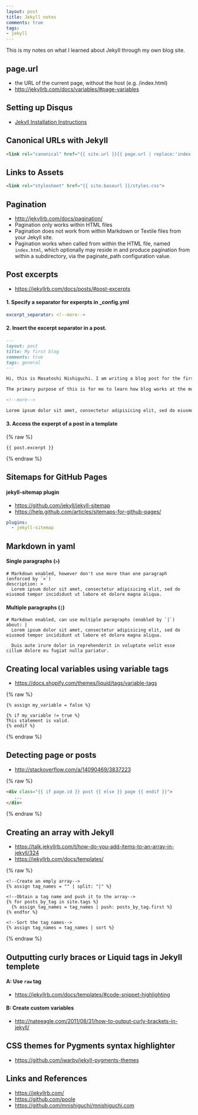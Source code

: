 ```yaml
---
layout: post
title: Jekyll notes
comments: true
tags:
- jekyll
---
```


This is my notes on what I learned about Jekyll through my own blog site.

<!--more-->

## page.url
- the URL of the current page, without the host (e.g. /index.html)
- http://jekyllrb.com/docs/variables/#page-variables

## Setting up Disqus
- [Jekyll Installation Instructions](https://help.disqus.com/customer/portal/articles/472138-jekyll-installation-instructions)

## Canonical URLs with Jekyll
```html
<link rel="canonical" href="{{ site.url }}{{ page.url | replace:'index.html',''}}">
```

## Links to Assets

```html
<link rel="stylesheet" href="{{ site.baseurl }}/styles.css">
```

## Pagination
- http://jekyllrb.com/docs/pagination/
- Pagination only works within HTML files
- Pagination does not work from within Markdown or Textile files from your Jekyll site.
- Pagination works when called from within the HTML file, named `index.html`, which optionally may reside in and produce pagination from within a subdirectory, via the paginate_path configuration value.

## Post excerpts
- https://jekyllrb.com/docs/posts/#post-excerpts

#### 1. Specify a separator for experpts in _config.yml

```yml
excerpt_separator: <!--more-->
```

#### 2. Insert the excerpt separator in a post.

```md
---
layout: post
title: My first blog
comments: true
tags: general
---

Hi, this is Masatoshi Nishiguchi. I am writing a blog post for the first time.

The primary purpose of this is for me to learn how blog works at the moment. That's it. But I might eventually find out some other purposes that are more fun and more useful for the Internet communities.

<!--more-->

Lorem ipsum dolor sit amet, consectetur adipisicing elit, sed do eiusmod tempor incididunt ut labore et dolore magna aliqua.
```

#### 3. Access the experpt of a post in a template

{% raw %}
```
{{ post.excerpt }}
```
{% endraw %}

## Sitemaps for GitHub Pages

#### jekyll-sitemap plugin
- https://github.com/jekyll/jekyll-sitemap
- https://help.github.com/articles/sitemaps-for-github-pages/

```yml
plugins:
  - jekyll-sitemap
```

## Markdown in yaml

#### Single paragraphs (`>`)
```
# Markdown enabled, however don't use more than one paragraph (enforced by `>`)
description: >
  Lorem ipsum dolor sit amet, consectetur adipisicing elit, sed do eiusmod tempor incididunt ut labore et dolore magna aliqua.
```

#### Multiple paragraphs (`|`)
```
# Markdown enabled, can use multiple paragraphs (enabled by `|`)
about: |
  Lorem ipsum dolor sit amet, consectetur adipisicing elit, sed do eiusmod tempor incididunt ut labore et dolore magna aliqua.

  Duis aute irure dolor in reprehenderit in voluptate velit esse cillum dolore eu fugiat nulla pariatur.
```

## Creating local variables using variable tags
- https://docs.shopify.com/themes/liquid/tags/variable-tags

{% raw %}
```
{% assign my_variable = false %}

{% if my_variable != true %}
This statement is valid.
{% endif %}
```
{% endraw %}

## Detecting page or posts
- http://stackoverflow.com/a/14090469/3837223

{% raw %}
```html
<div class="{{ if page.id }} post {{ else }} page {{ endif }}">
   ...
</div>
```
{% endraw %}

## Creating an array with Jekyll
- https://talk.jekyllrb.com/t/how-do-you-add-items-to-an-array-in-jekyll/324
- https://jekyllrb.com/docs/templates/

{% raw %}
```
<!--Create an emply array-->
{% assign tag_names = "" | split: "|" %}

<!--Obtain a tag name and push it to the array-->
{% for posts_by_tag in site.tags %}
  {% assign tag_names = tag_names | push: posts_by_tag.first %}
{% endfor %}

<!--Sort the tag names-->
{% assign tag_names = tag_names | sort %}
```
{% endraw %}

## Outputting curly braces or Liquid tags in Jekyll templete

#### A: Use `raw` tag
- https://jekyllrb.com/docs/templates/#code-snippet-highlighting

#### B: Create custom variables
- http://nateeagle.com/2011/08/31/how-to-output-curly-brackets-in-jekyll/

## CSS themes for Pygments syntax highlighter
- https://github.com/jwarby/jekyll-pygments-themes

## Links and References
- https://jekyllrb.com/
- https://github.com/poole
- https://github.com/mnishiguchi/mnishiguchi.com
